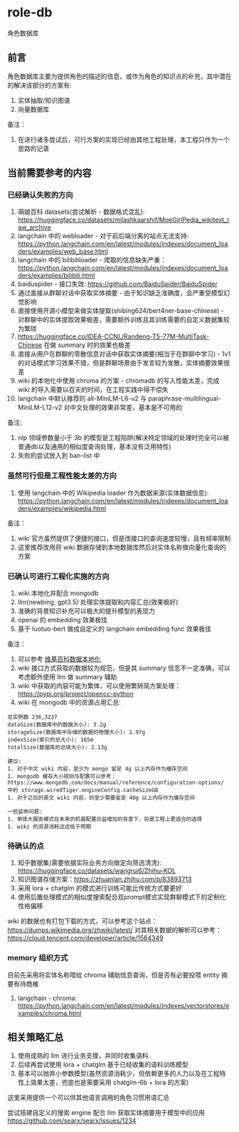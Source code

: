 # role-db
角色数据库

## 前言
角色数据库主要为提供角色的描述的信息，或作为角色的知识点的补充，其中潜在的解决该部分的方案有:  
1. 实体抽取/知识图谱  
1. 向量数据库  

备注：
1. 在进行诸多尝试后，可行方案的实现已经由其他工程处理，本工程只作为一个思路的记录  

## 当前需要参考的内容
### 已经确认失败的方向
1. 萌娘百科 datasets(尝试解析 - 数据格式混乱): https://huggingface.co/datasets/milashkaarshif/MoeGirlPedia_wikitext_raw_archive  
1. langchain 中的 webloader - 对于前后端分离的站点无法支持: https://python.langchain.com/en/latest/modules/indexes/document_loaders/examples/web_base.html  
1. langchain 中的 bilibililoader - 爬取的信息缺失严重：https://python.langchain.com/en/latest/modules/indexes/document_loaders/examples/bilibili.html  
1. baiduspider - 接口失效: https://github.com/BaiduSpider/BaiduSpider  
1. 通过直接从群聊对话中获取实体摘要 - 由于知识缺乏准确度，会严重受模型幻觉影响  
1. 直接使用开源小模型来做实体提取(shibing624/bert4ner-base-chinese) - 对群聊中的实体提取效果极差，需要额外训练且其训练需要的自定义数据集较为繁琐  
1. https://huggingface.co/IDEA-CCNL/Randeng-T5-77M-MultiTask-Chinese 在做 summary 时的效果也极差  
1. 直接从用户在群聊的零散信息对话中获取实体摘要(相当于在群聊中学习) - 1v1 的对话模式学习效果不错，但是群聊场景由于发言较为发散，实体摘要效果很差  
1. wiki 的本地化中使用 chroma 的方案 - chromadb 的写入性能太差，完成 wiki 的导入需要以百天的时间，在工程实践中得不偿失  
1. langchain 中默认推荐的 all-MiniLM-L6-v2 与 paraphrase-multilingual-MiniLM-L12-v2 对中文处理的效果非常差，基本是不可用的  

备注:  
1. nlp 领域参数量小于 3b 的模型是工程陷阱(解决特定领域的处理时完全可以被普通db以及通用的相似度查询处理，基本没有泛用特性)  
1. 失败的尝试放入到 ban-list 中  

### 虽然可行但是工程性能太差的方向
1. 使用 langchain 中的 Wikipedia loader 作为数据来源(实体数据信息): https://python.langchain.com/en/latest/modules/indexes/document_loaders/examples/wikipedia.html  

备注：  
1. wiki 官方虽然提供了便捷的接口，但是改接口的查询速度较慢，且有频率限制  
1. 这里推荐改用将 wiki 数据存储到本地数据库然后对实体名称做向量化查询的方案  

### 已确认可进行工程化实施的方向
1. wiki 本地化并配合 mongodb  
1. llm(newbing, gpt3.5) 处理实体提取和内容汇总(效果极好)  
1. 准确的背景知识补充可以极大的提升模型的表现力  
1. openai 的 embedding 效果极佳  
1. 基于 luotuo-bert 做成自定义的 langchain embedding func 效果极佳   

备注：
1. 可以参考 [维基百科数据本地化](/docs/维基百科数据本地化.md)
1. wiki 接口方式获取的数据较为规范，但是其 summary 信息不一定准确，可以考虑额外使用 llm 做 summary 辅助  
1. wiki 中获取的内容可能为繁体，可以使用繁转简方案处理：https://pypi.org/project/opencc-python  
1. wiki 在 mongodb 中的资源占用汇总:  
```
总实例数 236,3237
dataSize(数据库中的数据大小): 3.2g
storageSize(数据库中存储的数据的物理大小): 1.97g
indexSize(索引的总大小): 165m
totalSize(数据库的总体大小): 2.13g

建议: 
1. 对于中文 wiki 内容，至少为 mongo 留足 4g 以上内存作为缓存空间  
1. mongodb 缓存大小规则与配置可以参考：https://www.mongodb.com/docs/manual/reference/configuration-options/ 中的 storage.wiredTiger.engineConfig.cacheSizeGB  
1. 对于之后的英文 wiki 内容，则至少需要留足 40g 以上内存作为缓存空间  

一些延申问题: 
1. 单体大服务模式在未来的机器配置日益增加的背景下，将是工程上更适合的选择  
1. wiki 的资源消耗远远低于预期  
```

### 待确认的点
1. 知乎数据集(需要依据实际业务方向做定向筛选清洗): https://huggingface.co/datasets/wangrui6/Zhihu-KOL  
1. 知识图谱存储方案：https://zhuanlan.zhihu.com/p/83893713  
1. 采用 lora + chatglm 的模式进行训练可能比传统方式要更好  
1. 使用后置处理模式的相似度搜索配合双prompt模式实现群聊模式下的定制化性格偏移  

wiki 的数据也有打包下载的方式，可以参考这个站点：https://dumps.wikimedia.org/zhwiki/latest/
对其相关数据的解析可以参考：https://cloud.tencent.com/developer/article/1564349

### memory 组织方式
目前先采用将实体名称喂给 chroma 辅助信息查询，但是否有必要投喂 entity 摘要有待商榷  
1. langchain - chroma: https://python.langchain.com/en/latest/modules/indexes/vectorstores/examples/chroma.html  

## 相关策略汇总
1. 使用成熟的 llm 进行业务支撑，并同时收集语料  
1. 后续再尝试使用 lora + chatglm 基于已经收集的语料训练模型  
1. 基本可以抛弃小参数模型(虽然资源消耗少，但依赖更多的人力以及在工程特性上效果太差，兜底也是需要采用 chatglm-6b + lora 的方案)  

这里采用提供一个可以供其他语言调用的角色习惯用语汇总

尝试搭建自定义的搜索 engine 配合 llm 获取实体摘要用于模型中的应用
https://github.com/searx/searx/issues/1234

